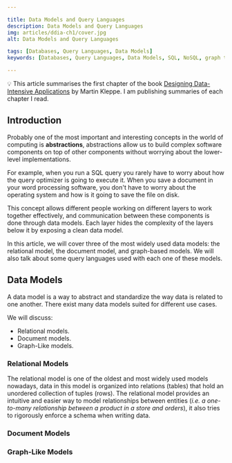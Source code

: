 ```yaml
---

title: Data Models and Query Languages
description: Data Models and Query Languages
img: articles/ddia-ch1/cover.jpg
alt: Data Models and Query Languages

tags: [Databases, Query Languages, Data Models]
keywords: [Databases, Query Languages, Data Models, SQL, NoSQL, graph tables]

---
```


<note>
        💡 This article summarises the first chapter of the book <a href="https://www.amazon.com/Designing-Data-Intensive-Applications-Reliable-Maintainable/dp/1449373321/ref=sr_1_1?crid=3NJT47VKRLNUI&keywords=designing+data-intensive+applications&qid=1656192466&sprefix=fluent+pyth%2Caps%2C549&sr=8-1">Designing Data-Intensive Applications</a> by Martin Kleppe. I am publishing summaries of each chapter I read.
</note>

## Introduction

Probably one of the most important and interesting concepts in the world of computing is **abstractions**, abstractions allow us to build complex software components on top of other components without worrying about the lower-level implementations.

For example, when you run a SQL query you rarely have to worry about how the query optimizer is going to execute it. When you save a document in your word processing software, you don't have to worry about the operating system and how is it going to save the file on disk.

This concept allows different people working on different layers to work together effectively, and communication between these components is done through data models. Each layer hides the complexity of the layers below it by exposing a clean data model.

In this article, we will cover three of the most widely used data models: the relational model, the document model, and graph-based models. We will also talk about some query languages used with each one of these models.

## Data Models

A data model is a way to abstract and standardize the way data is related to one another. There exist many data models suited for different use cases.

We will discuss:

- Relational models.
- Document models.
- Graph-Like models.

### Relational Models

The relational model is one of the oldest and most widely used models nowadays, data in this model is organized into relations (tables) that hold an unordered collection of tuples (rows). The relational model provides an intuitive and easier way to model relationships between entities (_i.e. a one-to-many relationship between a product in a store and orders_), it also tries to rigorously enforce a schema when writing data.

### Document Models


### Graph-Like Models